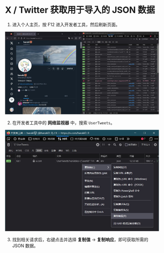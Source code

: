 # X / Twitter 获取用于导入的 JSON 数据

1. 进入个人主页，按 F12 进入开发者工具，然后刷新页面。

![](../assets/2024-12-30_162236.jpg)

2. 在开发者工具中的 **网络监视器** 中，搜索 `UserTweets`。

![](../assets/2024-12-30_162607.jpg)

3. 找到相关请求后，右键点击并选择 **复制值** -> **复制响应**，即可获取所需的 JSON 数据。